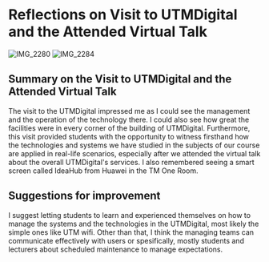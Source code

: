 #  Reflections on Visit to UTMDigital and the Attended Virtual Talk

![IMG_2280](https://github.com/abidmyra/E-PORTFOLIO/assets/148435590/bb64faa8-8885-4b43-93e7-b9d52a1b61b7)
![IMG_2284](https://github.com/abidmyra/E-PORTFOLIO/assets/148435590/83f4e98a-271a-490e-9abd-5a50caa0235b)

## Summary on the Visit to UTMDigital and the Attended Virtual Talk

The visit to the UTMDigital impressed me as I could see the management and the operation of the technology there. I could also see how great the facilities were in every corner of the building of UTMDigital. Furthermore, this visit provided students with the opportunity to witness firsthand how the technologies and systems we have studied in the subjects of our course are applied in real-life scenarios, especially after we attended the virtual talk about the overall UTMDigital's services. I also remembered seeing a smart screen called IdeaHub from Huawei in the TM One Room.

## Suggestions for improvement

I suggest letting students to learn and experienced themselves on how to manage the systems and the technologies in the UTMDigital, most likely the simple ones like UTM wifi. Other than that, I think the managing teams can communicate effectively with users or spesifically, mostly students and lecturers about scheduled maintenance to manage expectations.
